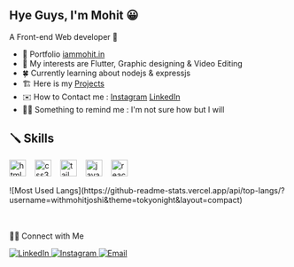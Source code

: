 ## Hye Guys, I'm Mohit 😀
A Front-end Web developer 🎯

- 🌈 Portfolio [iammohit.in](https://iammohit.in)
- 👀 My interests are Flutter, Graphic designing & Video Editing
- 🍀 Currently learning about nodejs & expressjs
- 🏗️ Here is my [Projects](https://github.com/withmohitjoshi/Projects-Links)
- ✉️ How to Contact me : [Instagram](https://www.instagram.com/flutter.web) [LinkedIn](https://www.linkedin.com/in/withmohitjoshi)
- 😶‍🌫️ Something to remind me : I'm not sure how but I will 

## 🪛 Skills
<div style="display:flex; gap:16px">
  <img width='30' height='30' src="https://cdn.jsdelivr.net/gh/devicons/devicon/icons/html5/html5-original.svg" alt="html5"/>
  <img width='30' height='30' src="https://cdn.jsdelivr.net/gh/devicons/devicon/icons/css3/css3-original.svg" alt="css3"/>
  <img width='30' height='30' src="https://cdn.jsdelivr.net/gh/devicons/devicon/icons/tailwindcss/tailwindcss-plain.svg" alt="tailwindcss"/>
  <img width='30' height='30' src="https://cdn.jsdelivr.net/gh/devicons/devicon/icons/javascript/javascript-original.svg" alt="javascript"/>
  <img width='30' height='30' src="https://cdn.jsdelivr.net/gh/devicons/devicon/icons/react/react-original.svg" alt="reactjs"/>
</div>

<br/>
![Most Used Langs](https://github-readme-stats.vercel.app/api/top-langs/?username=withmohitjoshi&theme=tokyonight&layout=compact)

<br/><br/>
🤝🏻 Connect with Me

<p align="left">
  <a href="https://www.linkedin.com/in/withmohitjoshi">
    <img alt="LinkedIn" src="https://img.shields.io/badge/LinkedIn-Mohit%20Joshi-blue?style=flat-square&logo=linkedin">
  </a>
  <a href="https://www.instagram.com/flutter.web">
    <img alt="Instagram" src="https://img.shields.io/badge/Instagram-Flutter.web-blue?style=flat-square&logo=instagram">
  </a>
  <a href="mailto:withmohitjoshi@gmail.com">
    <img alt="Email" src="https://img.shields.io/badge/Email-withmohitjoshi@gmail.com-blue?style=flat-square&logo=gmail">
  </a>
</p>

<!-- ⭐️ [Mohit Joshi](https://github.com/withmohitjoshi) -->
